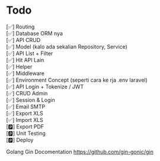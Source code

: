 # Todo
[✅] Routing <br>
[✅] Database ORM nya <br>
[✅] API CRUD <br>
[✅] Model (kalo ada sekalian Repository, Service) <br>
[✅] API List + Filter <br>
[✅] Hit API Lain <br>
[✅] Helper <br>
[✅] Middleware <br>
[✅] Environment Concept (seperti cara ke rja .env laravel) <br>
[✅] API Login + Tokenize / JWT <br>
[✅] CRUD Admin <br>
[✅] Session & Login <br>
[✅] Email SMTP <br>
[✅] Export XLS <br>
[✅] Import XLS <br>
[🅿️] Export PDF <br>
[🅿️] Unit Testing <br>
[🅿️] Deploy

Golang Gin Docomentation https://github.com/gin-gonic/gin
